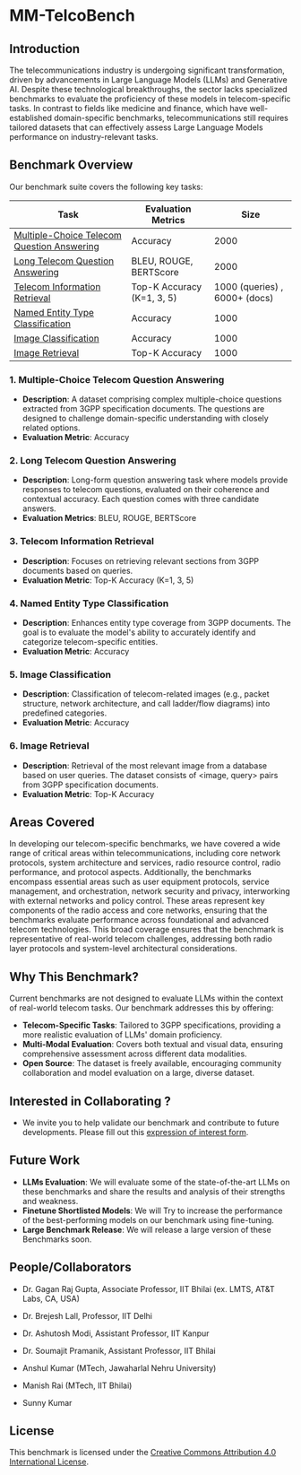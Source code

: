 # MM-TelcoBench

## Introduction

The telecommunications industry is undergoing significant transformation, driven by advancements in Large Language Models (LLMs) and Generative AI. Despite these technological breakthroughs, the sector lacks specialized benchmarks to evaluate the proficiency of these models in telecom-specific tasks. In contrast to fields like medicine and finance, which have well-established domain-specific benchmarks, telecommunications still requires tailored datasets that can effectively assess Large Language Models performance on industry-relevant tasks.

## Benchmark Overview

Our benchmark suite covers the following key tasks:

| Task | Evaluation Metrics | Size |
|------|---------------------|---------|
| [Multiple-Choice Telecom Question Answering](./Multiple_Choice_Telecom_Question_Answering/README.md) | Accuracy | 2000 |
| [Long Telecom Question Answering](./Long_Telecom_Question_Answering/README.md) | BLEU, ROUGE, BERTScore | 2000 |
| [Telecom Information Retrieval](./Telecom_Information_Retrieval/README.md) | Top-K Accuracy (K=1, 3, 5) |1000 (queries) ,  6000+ (docs) |
| [Named Entity Type Classification](./Named_Entity_TypeClassification/README_NETC.md) | Accuracy | 1000 |
| [Image Classification](./Image_Classification/readme.md) | Accuracy | 1000 |
| [Image Retrieval](./Image_Retrieval/readme.md)| Top-K Accuracy | 1000 |

### 1. Multiple-Choice Telecom Question Answering

- **Description**: A dataset comprising complex multiple-choice questions extracted from 3GPP specification documents. The questions are designed to challenge domain-specific understanding with closely related options.
- **Evaluation Metric**: Accuracy

### 2. Long Telecom Question Answering

- **Description**: Long-form question answering task where models provide responses to telecom questions, evaluated on their coherence and contextual accuracy. Each question comes with three candidate answers.
- **Evaluation Metrics**: BLEU, ROUGE, BERTScore

### 3. Telecom Information Retrieval

- **Description**: Focuses on retrieving relevant sections from 3GPP documents based on queries.
- **Evaluation Metric**: Top-K Accuracy (K=1, 3, 5)

### 4. Named Entity Type Classification 

- **Description**: Enhances entity type coverage from 3GPP documents. The goal is to evaluate the model's ability to accurately identify and categorize telecom-specific entities.
- **Evaluation Metric**: Accuracy

### 5. Image Classification

- **Description**: Classification of telecom-related images (e.g., packet structure, network architecture, and call ladder/flow diagrams) into predefined categories.
- **Evaluation Metric**: Accuracy

### 6. Image Retrieval

- **Description**: Retrieval of the most relevant image from a database based on user queries. The dataset consists of <image, query> pairs from 3GPP specification documents.
- **Evaluation Metric**: Top-K Accuracy

## Areas Covered
In developing our telecom-specific benchmarks, we have covered a wide range of critical areas within telecommunications, including core network protocols, system architecture and services, radio resource control, radio performance, and protocol aspects. Additionally, the benchmarks encompass essential areas such as user equipment protocols, service management, and orchestration, network security and privacy, interworking with external networks and policy control. These areas represent key components of the radio access and core networks, ensuring that the benchmarks evaluate performance across foundational and advanced telecom technologies. This broad coverage ensures that the benchmark is representative of real-world telecom challenges, addressing both radio layer protocols and system-level architectural considerations.

## Why This Benchmark?

Current benchmarks are not designed to evaluate LLMs within the context of real-world telecom tasks. Our benchmark addresses this by offering:

- **Telecom-Specific Tasks**: Tailored to 3GPP specifications, providing a more realistic evaluation of LLMs' domain proficiency.
- **Multi-Modal Evaluation**: Covers both textual and visual data, ensuring comprehensive assessment across different data modalities.
- **Open Source**: The dataset is freely available, encouraging community collaboration and model evaluation on a large, diverse dataset.

## Interested in Collaborating ? 
- We invite you to help validate our benchmark and contribute to future developments. Please fill out this [expression of interest form](https://docs.google.com/forms/d/e/1FAIpQLSdt5PiCNI3dCf9Vw9jfjSMbpyfQPfyJhnAXF1MEcoWsCFEfPA/viewform?usp=sf_link).

  
## Future Work 
- **LLMs Evaluation**: We will evaluate some of the state-of-the-art LLMs on these benchmarks and share the results and analysis of their strengths and weakness.
- **Finetune Shortlisted Models**: We will Try to increase the performance of the best-performing models on our benchmark using fine-tuning.
- **Large Benchmark Release**: We will release a large version of these Benchmarks soon.

## People/Collaborators
* Dr. Gagan Raj Gupta, Associate Professor, IIT Bhilai (ex. LMTS, AT&T Labs, CA, USA)
* Dr. Brejesh Lall, Professor, IIT Delhi
* Dr. Ashutosh Modi, Assistant Professor, IIT Kanpur
* Dr. Soumajit Pramanik, Assistant Professor, IIT Bhilai

* Anshul Kumar (MTech, Jawaharlal Nehru University)
* Manish Rai (MTech, IIT Bhilai)
* Sunny Kumar 

## License

This benchmark is licensed under the [Creative Commons Attribution 4.0 International License](https://creativecommons.org/licenses/by/4.0/).
